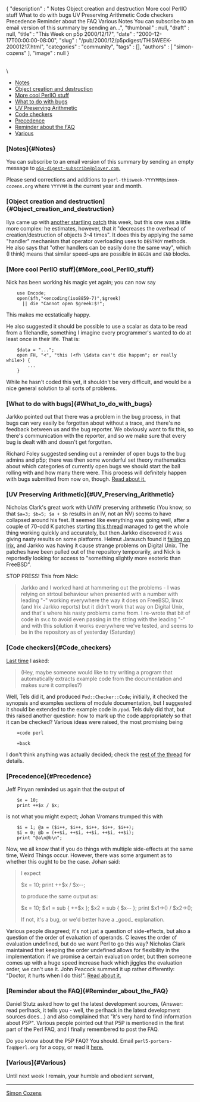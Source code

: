 {
   "description" : " Notes Object creation and destruction More cool PerlIO stuff What to do with bugs UV Preserving Arithmetic Code checkers Precedence Reminder about the FAQ Various Notes You can subscribe to an email version of this summary by sending an...",
   "thumbnail" : null,
   "draft" : null,
   "title" : "This Week on p5p 2000/12/17",
   "date" : "2000-12-17T00:00:00-08:00",
   "slug" : "/pub/2000/12/p5pdigest/THISWEEK-20001217.html",
   "categories" : "community",
   "tags" : [],
   "authors" : [
      "simon-cozens"
   ],
   "image" : null
}





\
\

-   [Notes](#Notes)
-   [Object creation and destruction](#Object_creation_and_destruction)
-   [More cool PerlIO stuff](#More_cool_PerlIO_stuff)
-   [What to do with bugs](#What_to_do_with_bugs)
-   [UV Preserving Arithmetic](#UV_Preserving_Arithmetic)
-   [Code checkers](#Code_checkers)
-   [Precedence](#Precedence)
-   [Reminder about the FAQ](#Reminder_about_the_FAQ)
-   [Various](#Various)

### [Notes]{#Notes}

You can subscribe to an email version of this summary by sending an
empty message to
[`p5p-digest-subscribe@plover.com`.](mailto:p5p-digest-subscribe@plover.com)

Please send corrections and additions to
`perl-thisweek-YYYYMM@simon-cozens.org` where `YYYYMM` is the current
year and month.

### [Object creation and destruction]{#Object_creation_and_destruction}

Ilya came up with [another startling
patch](http://www.xray.mpe.mpg.de/mailing-lists/perl5-porters/2000-12/msg00800.html)
this week, but this one was a little more complex: he estimates,
however, that it "decreases the overhead of creation/destruction of
objects 3-4 times". It does this by applying the same "handler"
mechanism that operator overloading uses to `DESTROY` methods. He also
says that "other handlers can be easily done the same way", which (I
think) means that similar speed-ups are possible in `BEGIN` and `END`
blocks.

### [More cool PerlIO stuff]{#More_cool_PerlIO_stuff}

Nick has been working his magic yet again; you can now say

        use Encode;
        open($fh,"<encoding(iso8859-7)",$greek) 
          || die "Cannot open $greek:$!";

This makes me ecstatically happy.

He also suggested it should be possible to use a scalar as data to be
read from a filehandle, something I imagine every programmer's wanted to
do at least once in their life. That is:

        $data = "...";
        open FH, "<", "this (<fh \$data can't die happen"; or really while>) {
            ...
        }

While he hasn't coded this yet, it shouldn't be very difficult, and
would be a nice general solution to all sorts of problems.

### [What to do with bugs]{#What_to_do_with_bugs}

Jarkko pointed out that there was a problem in the bug process, in that
bugs can very easily be forgotten about without a trace, and there's no
feedback between us and the bug reporter. We obviously want to fix this,
so there's communication with the reporter, and so we make sure that
every bug is dealt with and doesn't get forgotten.

Richard Foley suggested sending out a reminder of open bugs to the bug
admins and p5p; there was then some wonderful set theory mathematics
about which categories of currently open bugs we should start the ball
rolling with and how many there were. This process will definitely
happen with bugs submitted from now on, though. [Read about
it.](http://www.xray.mpe.mpg.de/mailing-lists/perl5-porters/2000-12/msg00274.html)

### [UV Preserving Arithmetic]{#UV_Preserving_Arithmetic}

Nicholas Clark's great work with UV/IV preserving arithmetic (You know,
so that `$a=3; $b=5; $a + $b` results in an IV, not an NV) seems to have
collapsed around his feet. It seemed like everything was going well,
after a couple of 70-odd K patches starting [this
thread](http://www.xray.mpe.mpg.de/mailing-lists/perl5-porters/2000-12/msg00499.html)
managed to get the whole thing working quickly and accurately, but then
Jarkko discovered it was giving nasty results on some platforms. Helmut
Jarausch found it [failing on
Irix](http://www.xray.mpe.mpg.de/mailing-lists/perl5-porters/2000-12/msg00800.html),
and Jarkko was having it cause strange problems on Digital Unix. The
patches have been pulled out of the repository temporarily, and Nick is
reportedly looking for access to "something slightly more esoteric than
FreeBSD".

STOP PRESS! This from Nick:

> Jarkko and I worked hard at hammering out the problems - I was relying
> on strtoul behaviour when presented with a number with leading "-"
> working everywhere the way it does on FreeBSD, linux (and Irix Jarkko
> reports) but it didn't work that way on Digital Unix, and that's where
> his nasty problems came from. I re-wrote that bit of code in sv.c to
> avoid even passing in the string with the leading "-" and with this
> solution it works everywhere we've tested, and seems to be in the
> repository as of yesterday (Saturday)

### [Code checkers]{#Code_checkers}

[Last
time](/media/_pub_2000_12_p5pdigest_THISWEEK-20001217/THISWEEK-20001203.html)
I asked:

> (Hey, maybe someone would like to try writing a program that
> automatically extracts example code from the documentation and makes
> sure it compiles?)

Well, Tels did it, and produced `Pod::Checker::Code`; initially, it
checked the synopsis and examples sections of module documentation, but
I suggested it should be extended to the example code in `/pod`. Tels
duly did that, but this raised another question: how to mark up the code
appropriately so that it can be checked? Various ideas were raised, the
most promising being

        =code perl

        =back

I don't think anything was actually decided; check the [rest of the
thread](http://www.xray.mpe.mpg.de/mailing-lists/perl5-porters/2000-12/msg00640.html)
for details.

### [Precedence]{#Precedence}

Jeff Pinyan reminded us again that the output of

        $x = 10;
        print ++$x / $x;

is not what you might expect; Johan Vromans trumped this with

        $i = 1; @a = ($i++, $i++, $i++, $i++, $i++);
        $i = 0; @b = (++$i, ++$i, ++$i, ++$i, ++$i);
        print "@a\n@b\n";

Now, we all know that if you do things with multiple side-effects at the
same time, Weird Things occur. However, there was some argument as to
whether this ought to be the case. Johan said:

> I expect
>
> \$x = 10; print ++\$x / \$x--;
>
> to produce the same output as:
>
> \$x = 10; \$x1 = sub { ++\$x }; \$x2 = sub { \$x-- }; print
> \$x1-&gt;() / \$x2-&gt;();
>
> If not, it's a bug, or we'd better have a \_good\_ explanation.

Various people disagreed; it's not just a question of side-effects, but
also a question of the order of evaluation of operands. C leaves the
order of evaluation undefined, but do we want Perl to go this way?
Nicholas Clark maintained that keeping the order undefined allows for
flexibility in the implementation: if we promise a certain evaluation
order, but then someone comes up with a huge speed increase hack which
jiggles the evaluation order, we can't use it. John Peacock summed it up
rather differently: "Doctor, it hurts when I do this!". [Read about
it.](http://www.xray.mpe.mpg.de/mailing-lists/perl5-porters/2000-12/msg00443.html)

### [Reminder about the FAQ]{#Reminder_about_the_FAQ}

Daniel Stutz asked how to get the latest development sources, (Answer:
read perlhack, it tells you - well, the perlhack in the latest
development sources does...) and also complained that "it's very hard to
find information about P5P". Various people pointed out that P5P is
mentioned in the first part of the Perl FAQ, and I finally remembered to
post the FAQ.

Do you know about the P5P FAQ? You should. Email
`perl5-porters-faq@perl.org` for a copy, or read it
[here.](http://www.xray.mpe.mpg.de/mailing-lists/perl5-porters/2000-12/msg00835.html)

### [Various]{#Various}

Until next week I remain, your humble and obedient servant,

------------------------------------------------------------------------

[Simon Cozens](mailto:simon@brecon.co.uk)


